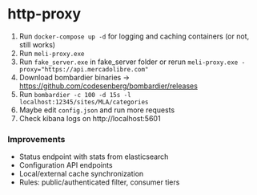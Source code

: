 # http-proxy


1. Run `docker-compose up -d` for logging and caching containers (or not, still works)
1. Run `meli-proxy.exe`
1. Run `fake_server.exe` in fake_server folder or rerun `meli-proxy.exe -proxy="https://api.mercadolibre.com"`
1. Download bombardier binaries -> https://github.com/codesenberg/bombardier/releases
1. Run `bombardier -c 100 -d 15s -l localhost:12345/sites/MLA/categories`
1. Maybe edit `config.json` and run more requests
1. Check kibana logs on http://localhost:5601


### Improvements
* Status endpoint with stats from elasticsearch 
* Configuration API endpoints
* Local/external cache synchronization 
* Rules: public/authenticated filter, consumer tiers
